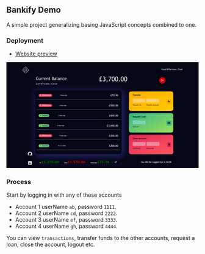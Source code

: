 ## Bankify Demo

A simple project generalizing basing JavaScript concepts combined to one.

### Deployment

- [Website preview](https://hassanshakur.github.io/bankify_demo/)

![Sample Bankifier Screenshot](assets/images/screenshot.png)

### Process

Start by logging in with any of these accounts

- Account 1 userName `ab`, password `1111`.
- Account 2 userName `cd`, password `2222`.
- Account 3 userName `ef`, password `3333`.
- Account 4 userName `gh`, password `4444`.

You can view `transactions`, transfer funds to the other accounts, request a loan, close the account, logout etc.
